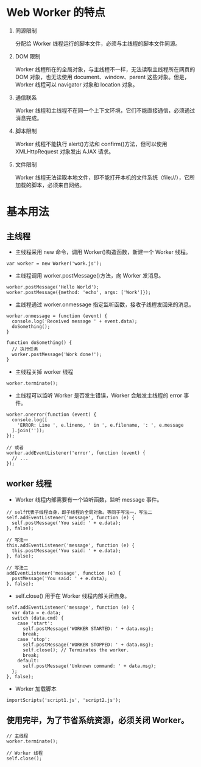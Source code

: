 # Web Worker 的特点

1. 同源限制

   分配给 Worker 线程运行的脚本文件，必须与主线程的脚本文件同源。

2. DOM 限制

   Worker 线程所在的全局对象，与主线程不一样，无法读取主线程所在网页的 DOM 对象，也无法使用 document、window、parent 这些对象。但是，Worker 线程可以 navigator 对象和 location 对象。

3. 通信联系

   Worker 线程和主线程不在同一个上下文环境，它们不能直接通信，必须通过消息完成。

4. 脚本限制

   Worker 线程不能执行 alert()方法和 confirm()方法，但可以使用 XMLHttpRequest 对象发出 AJAX 请求。

5. 文件限制

   Worker 线程无法读取本地文件，即不能打开本机的文件系统（file://），它所加载的脚本，必须来自网络。

# 基本用法

## 主线程

- 主线程采用 new 命令，调用 Worker()构造函数，新建一个 Worker 线程。

```
var worker = new Worker('work.js');
```

- 主线程调用 worker.postMessage()方法，向 Worker 发消息。

```
worker.postMessage('Hello World');
worker.postMessage({method: 'echo', args: ['Work']});
```

- 主线程通过 worker.onmessage 指定监听函数，接收子线程发回来的消息。

```
worker.onmessage = function (event) {
  console.log('Received message ' + event.data);
  doSomething();
}

function doSomething() {
  // 执行任务
  worker.postMessage('Work done!');
}
```

- 主线程关掉 worker 线程

```
worker.terminate();
```

- 主线程可以监听 Worker 是否发生错误，Worker 会触发主线程的 error 事件。

```
worker.onerror(function (event) {
  console.log([
    'ERROR: Line ', e.lineno, ' in ', e.filename, ': ', e.message
  ].join(''));
});

// 或者
worker.addEventListener('error', function (event) {
  // ...
});
```

## worker 线程

- Worker 线程内部需要有一个监听函数，监听 message 事件。

```
// self代表子线程自身，即子线程的全局对象。等同于写法一，写法二
self.addEventListener('message', function (e) {
  self.postMessage('You said: ' + e.data);
}, false);

// 写法一
this.addEventListener('message', function (e) {
  this.postMessage('You said: ' + e.data);
}, false);

// 写法二
addEventListener('message', function (e) {
  postMessage('You said: ' + e.data);
}, false);
```

- self.close() 用于在 Worker 线程内部关闭自身。

```
self.addEventListener('message', function (e) {
  var data = e.data;
  switch (data.cmd) {
    case 'start':
      self.postMessage('WORKER STARTED: ' + data.msg);
      break;
    case 'stop':
      self.postMessage('WORKER STOPPED: ' + data.msg);
      self.close(); // Terminates the worker.
      break;
    default:
      self.postMessage('Unknown command: ' + data.msg);
  };
}, false);
```

- Worker 加载脚本

```
importScripts('script1.js', 'script2.js');
```

## 使用完毕，为了节省系统资源，必须关闭 Worker。

```
// 主线程
worker.terminate();

// Worker 线程
self.close();
```

